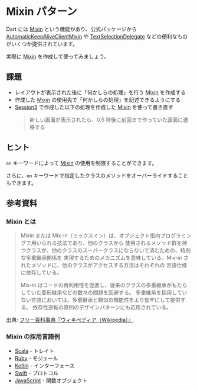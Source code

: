 # Mixin パターン

Dart には [Mixin] という機能があり、公式パッケージから [AutomaticKeepAliveClientMixin] や [TextSelectionDelegate] などの便利なものがいくつか提供されています。

実際に [Mixin] を作成して使ってみましょう。

## 課題

- レイアウトが表示された後に「何かしらの処理」を行う [Mixin] を作成する
- 作成した [Mixin] の使用先で「何かしらの処理」を記述できるようにする
- [Session3] で作成した以下の処理を作成した [Mixin] を使って書き直す
  > 新しい画面が表示されたら、0.5 秒後に前回まで作っていた画面に遷移する

## ヒント

`on` キーワードによって [Mixin] の使用を制限することができます。

さらに、`on` キーワードで指定したクラスのメソッドをオーバーライドすることもできます。

## 参考資料

### Mixin とは

> Mixin または Mix-in（ミックスイン）は、オブジェクト指向プログラミングで用いられる技法であり、他のクラスから
> 使用されるメソッド群を持つクラスが、他のクラスのスーパークラスにならないで済むための、特別な多重継承関係を
> 実現するためのメカニズムを意味している。Mix-in されたメソッドに、他のクラスがアクセスする方法はそれぞれの
> 言語仕様に依存している。
>
> Mix-in はコードの再利用性を促進し、従来のクラスの多重継承がもたらしていた菱形継承などの数々の問題を回避する。
> 多重継承を採用していない言語においては、多重継承と類似の機能性をより堅牢にして提供する。
> 依存性逆転の原則のデザインパターンにも応用されている。

出典: [フリー百科事典『ウィキペディア（Wikipedia）』]

### Mixin の採用言語例

- [Scala] - トレイト
- [Ruby] - モジュール
- [Kotlin] - インターフェース
- [Swift] - プロトコル
- [JavaScript] - 関数オブジェクト

<!-- Links -->

[mixin]: https://dart.dev/guides/language/language-tour#adding-features-to-a-class-mixins
[automatickeepaliveclientmixin]: https://api.flutter.dev/flutter/widgets/AutomaticKeepAliveClientMixin-mixin.html
[textselectiondelegate]: https://api.flutter.dev/flutter/services/TextSelectionDelegate-mixin.html
[session3]: 4
[フリー百科事典『ウィキペディア（wikipedia）』]: https://ja.wikipedia.org/wiki/Mixin
[scala]: https://docs.scala-lang.org/tour/mixin-class-composition.html
[ruby]: https://ruby-doc.com/docs/ProgrammingRuby/html/tut_modules.html
[kotlin]: https://kotlinlang.org/docs/interfaces.html
[swift]: https://docs.swift.org/swift-book/LanguageGuide/Protocols.html
[javascript]: https://javascript.info/mixins
